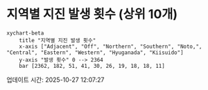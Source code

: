 # 지역별 지진 발생 횟수 (상위 10개)

```mermaid
xychart-beta
    title "지역별 지진 발생 횟수"
    x-axis ["Adjacent", "Off", "Northern", "Southern", "Noto,", "Central", "Eastern", "Western", "Hyuganada", "Kiisuido"]
    y-axis "발생 횟수" 0 --> 2364
    bar [2362, 182, 51, 41, 30, 26, 19, 18, 18, 11]
```

업데이트 시간: 2025-10-27 12:07:27
